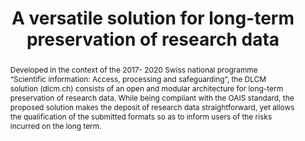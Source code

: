---
abstract: 'Developed in the context of the 2017- 2020 Swiss national programme “Scientific
  information: Access, processing and safeguarding”, the DLCM solution (dlcm.ch) consists
  of an open and modular architecture for long-term preservation of research data.
  While being compliant with the OAIS standard, the proposed solution makes the deposit
  of research

  data straightforward, yet allows the qualification of the submitted formats so as
  to inform users of the risks incurred on the long term.'
creators:
- Echernier, Lydie
- Cazeaux, Hugues
- Burgi, Pierre-Yves
date: null
document_url: https://services.phaidra.univie.ac.at/api/object/o:1079749/download
grand_parent: iPRES
institutions: []
keywords: []
landing_page_url: https://phaidra.univie.ac.at/o:1079749
language: eng
layout: publication
license: CC BY 4.0 International
notes_url: null
parent: iPRES 2019
presentation_url: null
publication_type: paper
size: 137200
source_name: iPRES
title: 'A versatile solution for long-term preservation of research data '
year: 2019
---